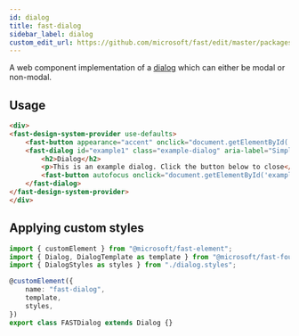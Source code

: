 ```yaml
---
id: dialog
title: fast-dialog
sidebar_label: dialog
custom_edit_url: https://github.com/microsoft/fast/edit/master/packages/web-components/fast-foundation/src/dialog/README.md
---
```


A web component implementation of a [dialog](https://w3c.github.io/aria-practices/#dialog_modal) which can either be modal or non-modal.

## Usage

```html live
<div>
<fast-design-system-provider use-defaults>
    <fast-button appearance="accent" onclick="document.getElementById('example1').toggleAttribute('hidden');">Open Dialog</fast-button>
    <fast-dialog id="example1" class="example-dialog" aria-label="Simple modal dialog" modal="true" hidden>
        <h2>Dialog</h2>
        <p>This is an example dialog. Click the button below to close</p>
        <fast-button autofocus onclick="document.getElementById('example1').toggleAttribute('hidden');">Close Dialog</fast-button>
    </fast-dialog>
</fast-design-system-provider>
</div>
```

## Applying custom styles

```ts
import { customElement } from "@microsoft/fast-element";
import { Dialog, DialogTemplate as template } from "@microsoft/fast-foundation";
import { DialogStyles as styles } from "./dialog.styles";

@customElement({
    name: "fast-dialog",
    template,
    styles,
})
export class FASTDialog extends Dialog {}
```
